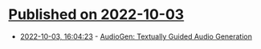 # [Published on 2022-10-03](index.md)

* [2022-10-03, 16:04:23](https://lobste.rs/s/eian8s/audiogen_textually_guided_audio) - [AudioGen: Textually Guided Audio Generation](https://felixkreuk.github.io/text2audio_arxiv_samples/)
